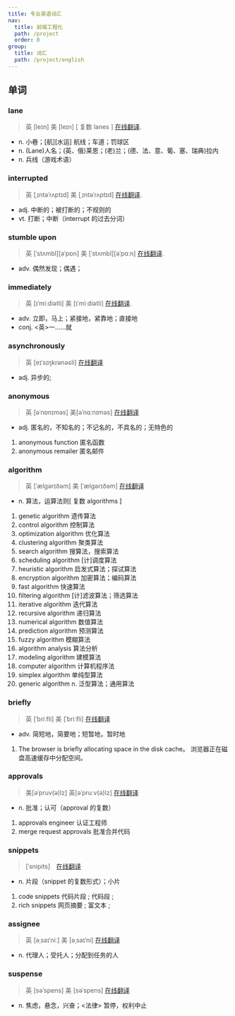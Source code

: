 ```yaml
---
title: 专业英语词汇
nav:
  title: 前端工程化
  path: /project
  order: 0
group:
  title: 词汇
  path: /project/english
---
```


## 单词

### lane

> 英 [leɪn] 美 [leɪn] [ 复数 lanes ] [在线翻译](https://dict.youdao.com/search?q=lane&keyfrom=new-fanyi.smartResult).

- n. 小巷；[航][水运] 航线；车道；罚球区
- n. (Lane)人名；(英、俄)莱恩；(老)兰；(德、法、意、葡、塞、瑞典)拉内
- n. 兵线（游戏术语）

### interrupted

> 英 [ˌɪntəˈrʌptɪd] 美 [ˌɪntəˈrʌptɪd] [在线翻译](https://dict.youdao.com/w/interrupted/#keyfrom=dict2.top).

- adj. 中断的；被打断的；不规则的
- vt. 打断；中断（interrupt 的过去分词）

### stumble upon

> 英 [ˈstʌmbl][əˈpɒn] 美 [ˈstʌmbl][əˈpɑːn] [在线翻译](http://dict.youdao.com/w/eng/stumble%20upon/#keyfrom=dict2.top.suggest).

- adv. 偶然发现；偶遇；

### immediately

> 英 [ɪˈmiːdiətli] 美 [ɪˈmiːdiətli] [在线翻译](https://dict.youdao.com/w/immediately/#keyfrom=dict2.top).

- adv. 立即，马上；紧接地，紧靠地；直接地
- conj. <英>一……就

### asynchronously

> 英 [eɪˈsɪŋkrənəsli] [在线翻译](https://dict.youdao.com/w/asynchronously/#keyfrom=dict2.top)

- adj. 异步的;

### anonymous

> 英 [əˈnɒnɪməs] 美[əˈnɑːnɪməs] [在线翻译](https://dict.youdao.com/w/anonymous/#keyfrom=dict2.top)

- adj. 匿名的，不知名的；不记名的，不具名的；无特色的

1. anonymous function 匿名函数
2. anonymous remailer 匿名邮件

### algorithm

> 英 [ˈælɡərɪðəm] 美 [ˈælɡərɪðəm] [在线翻译](http://dict.youdao.com/w/algorithm/#keyfrom=dict2.top)

- n. 算法，运算法则[ 复数 algorithms ]

1. genetic algorithm 遗传算法
2. control algorithm 控制算法
3. optimization algorithm 优化算法
4. clustering algorithm 聚类算法
5. search algorithm 搜算法，搜索算法
6. scheduling algorithm [计]调度算法
7. heuristic algorithm 启发式算法；探试算法
8. encryption algorithm 加密算法；编码算法
9. fast algorithm 快速算法
10. filtering algorithm [计]滤波算法；筛选算法
11. iterative algorithm 迭代算法
12. recursive algorithm 递归算法
13. numerical algorithm 数值算法
14. prediction algorithm 预测算法
15. fuzzy algorithm 模糊算法
16. algorithm analysis 算法分析
17. modeling algorithm 建模算法
18. computer algorithm 计算机程序法
19. simplex algorithm 单纯型算法
20. generic algorithm n. 泛型算法；通用算法

### briefly

> 英 [ˈbriːfli] 美 [ˈbriːfli] [在线翻译](http://dict.youdao.com/w/briefly/#keyfrom=dict2.top)

- adv. 简短地，简要地；短暂地，暂时地

1. The browser is briefly allocating space in the disk cache。 浏览器正在磁盘高速缓存中分配空间。

### approvals

> 美[əˈpruv(ə)lz] 英[əˈpruːv(ə)lz] [在线翻译](http://dict.youdao.com/w/approvals/#keyfrom=dict2.top)

- n. 批准；认可（approval 的复数）

1. approvals engineer 认证工程师
2. merge request approvals 批准合并代码

### snippets

> [ˈsnipits]　[在线翻译](http://dict.youdao.com/w/snippets/#keyfrom=dict2.top)

- n. 片段（snippet 的复数形式）；小片

1. code snippets 代码片段 ; 代码段 ;
2. rich snippets 网页摘要 ; 富文本 ;

### assignee

> 英 [əˌsaɪˈniː] 美 [əˌsaɪˈni] [在线翻译](http://dict.youdao.com/w/Assignee/#keyfrom=dict2.top)

- n. 代理人；受托人；分配到任务的人

### suspense

> 英 [səˈspens] 美 [səˈspens] [在线翻译](http://dict.youdao.com/w/suspense/#keyfrom=dict2.top)

- n. 焦虑，悬念，兴奋；<法律> 暂停，权利中止
